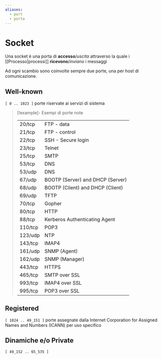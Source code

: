 ```yaml
---
aliases:
  - port
  - porta
---
```

# Socket

Una socket è una porta di **accesso**/*uscita* attraverso la quale i [[Processo|processi]] **ricevono**/*inviano* i messaggi

Ad ogni scambio sono coinvolte sempre due porte, una per host di comunicazione.

## Well-known 

`[ 0 .. 1023 ]` porte riservate ai servizi di sistema

> [!example]- Esempi di porte note
> 
> |         |                                  |
> | ------- | -------------------------------- |
> | 20/tcp  | FTP - data                       |
> | 21/tcp  | FTP - control                    |
> | 22/tcp  | SSH - Secure login               |
> | 23/tcp  | Telnet                           |
> | 25/tcp  | SMTP                             |
> | 53/tcp  | DNS                              |
> | 53/udp  | DNS                              |
> | 67/udp  | BOOTP (Server) and DHCP (Server) |
> | 68/udp  | BOOTP (Client) and DHCP (Client) |
> | 69/udp  | TFTP                             |
> | 70/tcp  | Gopher                           |
> | 80/tcp  | HTTP                             |
> | 88/tcp  | Kerberos Authenticating Agent    |
> | 110/tcp | POP3                             |
> | 123/udp | NTP                              |
> | 143/tcp | IMAP4                            |
> | 161/udp | SNMP (Agent)                     |
> | 162/udp | SNMP (Manager)                   |
> | 443/tcp | HTTPS                            |
> | 465/tcp | SMTP over SSL                    |
> | 993/tcp | IMAP4 over SSL                   |
> | 995/tcp | POP3 over SSL                    |

## Registered

`[ 1024 .. 49_151 ]` porte assegnate dalla Internet Corporation for Assigned Names and Numbers (ICANN) per uso specifico

## Dinamiche e/o Private

`[ 49_152 .. 65_535 ]`